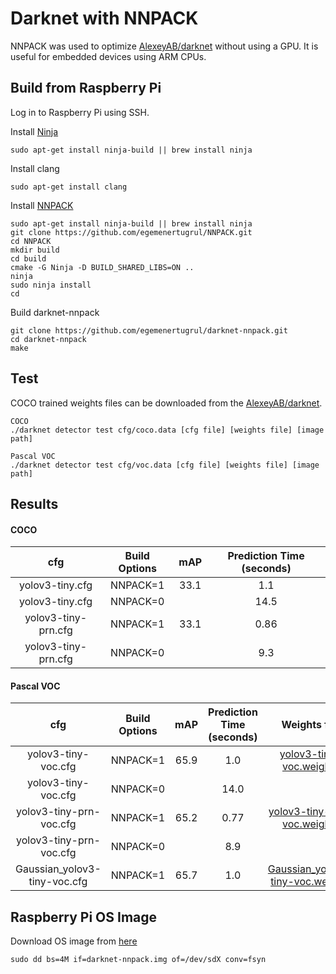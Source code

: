 # Darknet with NNPACK
NNPACK was used to optimize [AlexeyAB/darknet](https://github.com/AlexeyAB/darknet) without using a GPU. It is useful for embedded devices using ARM CPUs.

## Build from Raspberry Pi
Log in to Raspberry Pi using SSH.<br/>

Install [Ninja](https://ninja-build.org/)
```
sudo apt-get install ninja-build || brew install ninja
```
Install clang
```
sudo apt-get install clang
```
Install [NNPACK](https://github.com/egemenertugrul/NNPACK.git)
```
sudo apt-get install ninja-build || brew install ninja
git clone https://github.com/egemenertugrul/NNPACK.git
cd NNPACK
mkdir build
cd build
cmake -G Ninja -D BUILD_SHARED_LIBS=ON ..
ninja
sudo ninja install
cd
```
Build darknet-nnpack
```
git clone https://github.com/egemenertugrul/darknet-nnpack.git
cd darknet-nnpack
make
```

## Test
COCO trained weights files can be downloaded from the [AlexeyAB/darknet](https://github.com/AlexeyAB/darknet).
```
COCO
./darknet detector test cfg/coco.data [cfg file] [weights file] [image path]
```
```
Pascal VOC
./darknet detector test cfg/voc.data [cfg file] [weights file] [image path]
```
## Results
#### COCO
cfg | Build Options | mAP | Prediction Time (seconds)
:-:|:-:|:-:|:-:
yolov3-tiny.cfg | NNPACK=1 | 33.1 | 1.1
yolov3-tiny.cfg | NNPACK=0 | | 14.5
yolov3-tiny-prn.cfg | NNPACK=1 | 33.1 | 0.86
yolov3-tiny-prn.cfg | NNPACK=0 | | 9.3

#### Pascal VOC
cfg | Build Options | mAP | Prediction Time (seconds) | Weights file
:-:|:-:|:-:|:-:|:-:
yolov3-tiny-voc.cfg | NNPACK=1 | 65.9 | 1.0 | [yolov3-tiny-voc.weights](https://drive.google.com/open?id=1gP531RumQnuGlMUUcQgymktatWajF4mH)
yolov3-tiny-voc.cfg | NNPACK=0 | | 14.0 | 
yolov3-tiny-prn-voc.cfg | NNPACK=1 | 65.2 | 0.77 | [yolov3-tiny-prn-voc.weights](https://drive.google.com/open?id=1NljMzqeFxu0Kr04iftjc-zSL0Nxkns1n)
yolov3-tiny-prn-voc.cfg | NNPACK=0 | | 8.9 | 
Gaussian_yolov3-tiny-voc.cfg | NNPACK=1 | 65.7 | 1.0 | [Gaussian_yolov3-tiny-voc.weights](https://drive.google.com/open?id=1qHdCsYsyvPX37pNoYpoug-FUUtu_1HxM)

## Raspberry Pi OS Image
Download OS image from [here](https://drive.google.com/open?id=1D9XRKn8eYiGokf_uN1Pwkqtnt_ae5SAQ)
```
sudo dd bs=4M if=darknet-nnpack.img of=/dev/sdX conv=fsyn
```
